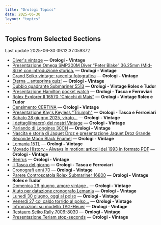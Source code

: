 ```yaml
---
title: "Orologi Topics"
date: 2025-06-30
layout: "topics"
---
```


## Topics from Selected Sections

Last update 2025-06-30 09:12:37.059372

- [Diver's vintage](https://orologi.forumfree.it/?t=71608461) — **Orologi - Vintage**
- [Presentazione Omega SMP300M Diver “Peter Blake” 36.25mm (Mid-Size) con introduzione storica.](https://orologi.forumfree.it/?t=80712458) — **Orologi - Vintage**
- [Grand Seiko vintage: raccolta fotografica](https://orologi.forumfree.it/?t=80435129) — **Orologi - Vintage**
- [Eterna ...anteprima quiz!](https://orologi.forumfree.it/?t=80660771) — **Orologi - Vintage**
- [Dubbio quadrante Submariner 5513](https://orologi.forumfree.it/?t=80739615) — **Orologi - Vintage Rolex e Tudor**
- [Presentazione Hamilton pocket watch](https://orologi.forumfree.it/?t=80737325) — **Orologi - Tasca e Ferroviari**
- [Rolex Explorer II 16570 “Chicchi di Mais”](https://orologi.forumfree.it/?t=80730576) — **Orologi - Vintage Rolex e Tudor**
- [Censimento CERTINA](https://orologi.forumfree.it/?t=78882322) — **Orologi - Vintage**
- [Presentazione Kay's Keyless "Triumph"](https://orologi.forumfree.it/?t=80739994) — **Orologi - Tasca e Ferroviari**
- [Sabato 28 giugno 2025, virato...](https://orologi.forumfree.it/?t=80737293) — **Orologi - Vintage**
- [I dettagli(macro) dei nostri Vintage](https://orologi.forumfree.it/?t=80396891) — **Orologi - Vintage**
- [Parlando di Longines 30CH](https://orologi.forumfree.it/?t=78556132) — **Orologi - Vintage**
- [Nascita e storia di Jaquet Droz e presentazione Jaquet Droz Grande Seconde Moon Black Enamel](https://orologi.forumfree.it/?t=80735554) — **Orologi - Vintage**
- [Lemania 15TL](https://orologi.forumfree.it/?t=79873425) — **Orologi - Vintage**
- [Movado History - Always in motion: articoli del 1993 in formato PDF](https://orologi.forumfree.it/?t=80255647) — **Orologi - Vintage**
- [Benrus](https://orologi.forumfree.it/?t=80736946) — **Orologi - Vintage**
- [Il Tasca del giorno](https://orologi.forumfree.it/?t=80702163) — **Orologi - Tasca e Ferroviari**
- [Cronografi anni 70](https://orologi.forumfree.it/?t=78312852) — **Orologi - Vintage**
- [Parere Controscatola Rolex Submariner 16800](https://orologi.forumfree.it/?t=80724626) — **Orologi - Vintage Rolex e Tudor**
- [Domenica 29 giugno, amore vintage .](https://orologi.forumfree.it/?t=80739408) — **Orologi - Vintage**
- [Aiuto per datazione cronografo Lemania](https://orologi.forumfree.it/?t=80735870) — **Orologi - Vintage**
- [Lunedì 30 giugno, oggi al polso](https://orologi.forumfree.it/?t=80740175) — **Orologi - Vintage**
- [Venerdi 27 col caldo torrido al polso…](https://orologi.forumfree.it/?t=80736458) — **Orologi - Vintage**
- [Infromazioni su modello TAG-Heuer](https://orologi.forumfree.it/?t=80739893) — **Orologi - Vintage**
- [Restauro Seiko Rally 7006-8030](https://orologi.forumfree.it/?t=80736375) — **Orologi - Vintage**
- [Presentazione Teriam stop-seconds](https://orologi.forumfree.it/?t=80734956) — **Orologi - Vintage**
